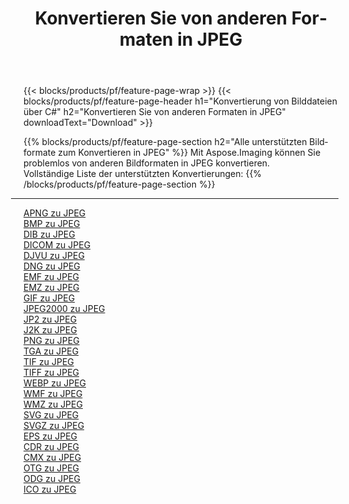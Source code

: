 ﻿---
title: Konvertieren Sie von anderen Formaten in JPEG 
weight: 3920
url: /de/java/conversion/to/jpeg 
lang: de
langdirlevel: 2
locales: zh-hans,ja,it,ru,de,es,fr,nl,id,lt,pl,pt,vi,tr,ko,zh-hant,ar,hi,th,sv,cs,uk,he
description: Mit Aspose.Imaging können Sie problemlos von anderen Formaten in JPEG konvertieren
---

{{< blocks/products/pf/feature-page-wrap >}}
{{< blocks/products/pf/feature-page-header h1="Konvertierung von Bilddateien über C#" h2="Konvertieren Sie von anderen Formaten in JPEG" downloadText="Download" >}}


{{% blocks/products/pf/feature-page-section  h2="Alle unterstützten Bildformate zum Konvertieren in JPEG" %}}
Mit Aspose.Imaging können Sie problemlos von anderen Bildformaten in JPEG konvertieren.
<br/>
Vollständige Liste der unterstützten Konvertierungen:
{{% /blocks/products/pf/feature-page-section %}}
<div class="container-fluid productfamilypage bg-gray">
    <div class="convertypes bg-gray agp-content section">
        <div class="container">
		<hr style="margin-left:-20px;"/>
		<div class="row other-converters">
		    <div class='col-md-2 other-converter remove-lp remove-rp'><a href="/imaging/de/java/conversion/apng-to-jpeg" >APNG zu JPEG</a></div>
<div class='col-md-2 other-converter remove-lp remove-rp'><a href="/imaging/de/java/conversion/bmp-to-jpeg" >BMP zu JPEG</a></div>
<div class='col-md-2 other-converter remove-lp remove-rp'><a href="/imaging/de/java/conversion/dib-to-jpeg" >DIB zu JPEG</a></div>
<div class='col-md-2 other-converter remove-lp remove-rp'><a href="/imaging/de/java/conversion/dicom-to-jpeg" >DICOM zu JPEG</a></div>
<div class='col-md-2 other-converter remove-lp remove-rp'><a href="/imaging/de/java/conversion/djvu-to-jpeg" >DJVU zu JPEG</a></div>
<div class='col-md-2 other-converter remove-lp remove-rp'><a href="/imaging/de/java/conversion/dng-to-jpeg" >DNG zu JPEG</a></div>
<div class='col-md-2 other-converter remove-lp remove-rp'><a href="/imaging/de/java/conversion/emf-to-jpeg" >EMF zu JPEG</a></div>
<div class='col-md-2 other-converter remove-lp remove-rp'><a href="/imaging/de/java/conversion/emz-to-jpeg" >EMZ zu JPEG</a></div>
<div class='col-md-2 other-converter remove-lp remove-rp'><a href="/imaging/de/java/conversion/gif-to-jpeg" >GIF zu JPEG</a></div>
<div class='col-md-2 other-converter remove-lp remove-rp'><a href="/imaging/de/java/conversion/jpeg2000-to-jpeg" >JPEG2000 zu JPEG</a></div>
<div class='col-md-2 other-converter remove-lp remove-rp'><a href="/imaging/de/java/conversion/jp2-to-jpeg" >JP2 zu JPEG</a></div>
<div class='col-md-2 other-converter remove-lp remove-rp'><a href="/imaging/de/java/conversion/j2k-to-jpeg" >J2K zu JPEG</a></div>
<div class='col-md-2 other-converter remove-lp remove-rp'><a href="/imaging/de/java/conversion/png-to-jpeg" >PNG zu JPEG</a></div>
<div class='col-md-2 other-converter remove-lp remove-rp'><a href="/imaging/de/java/conversion/tga-to-jpeg" >TGA zu JPEG</a></div>
<div class='col-md-2 other-converter remove-lp remove-rp'><a href="/imaging/de/java/conversion/tif-to-jpeg" >TIF zu JPEG</a></div>
<div class='col-md-2 other-converter remove-lp remove-rp'><a href="/imaging/de/java/conversion/tiff-to-jpeg" >TIFF zu JPEG</a></div>
<div class='col-md-2 other-converter remove-lp remove-rp'><a href="/imaging/de/java/conversion/webp-to-jpeg" >WEBP zu JPEG</a></div>
<div class='col-md-2 other-converter remove-lp remove-rp'><a href="/imaging/de/java/conversion/wmf-to-jpeg" >WMF zu JPEG</a></div>
<div class='col-md-2 other-converter remove-lp remove-rp'><a href="/imaging/de/java/conversion/wmz-to-jpeg" >WMZ zu JPEG</a></div>
<div class='col-md-2 other-converter remove-lp remove-rp'><a href="/imaging/de/java/conversion/svg-to-jpeg" >SVG zu JPEG</a></div>
<div class='col-md-2 other-converter remove-lp remove-rp'><a href="/imaging/de/java/conversion/svgz-to-jpeg" >SVGZ zu JPEG</a></div>
<div class='col-md-2 other-converter remove-lp remove-rp'><a href="/imaging/de/java/conversion/eps-to-jpeg" >EPS zu JPEG</a></div>
<div class='col-md-2 other-converter remove-lp remove-rp'><a href="/imaging/de/java/conversion/cdr-to-jpeg" >CDR zu JPEG</a></div>
<div class='col-md-2 other-converter remove-lp remove-rp'><a href="/imaging/de/java/conversion/cmx-to-jpeg" >CMX zu JPEG</a></div>
<div class='col-md-2 other-converter remove-lp remove-rp'><a href="/imaging/de/java/conversion/otg-to-jpeg" >OTG zu JPEG</a></div>
<div class='col-md-2 other-converter remove-lp remove-rp'><a href="/imaging/de/java/conversion/odg-to-jpeg" >ODG zu JPEG</a></div>
<div class='col-md-2 other-converter remove-lp remove-rp'><a href="/imaging/de/java/conversion/ico-to-jpeg" >ICO zu JPEG</a></div>
                </div>
        </div>
    </div>
</div>
<br/>

